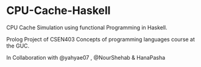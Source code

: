 # CPU-Cache-Haskell

CPU Cache Simulation using functional Programming in Haskell.

Prolog Project of CSEN403 Concepts of programming languages course at the GUC.

In Collaboration with @yahyae07 , @NourShehab & HanaPasha
